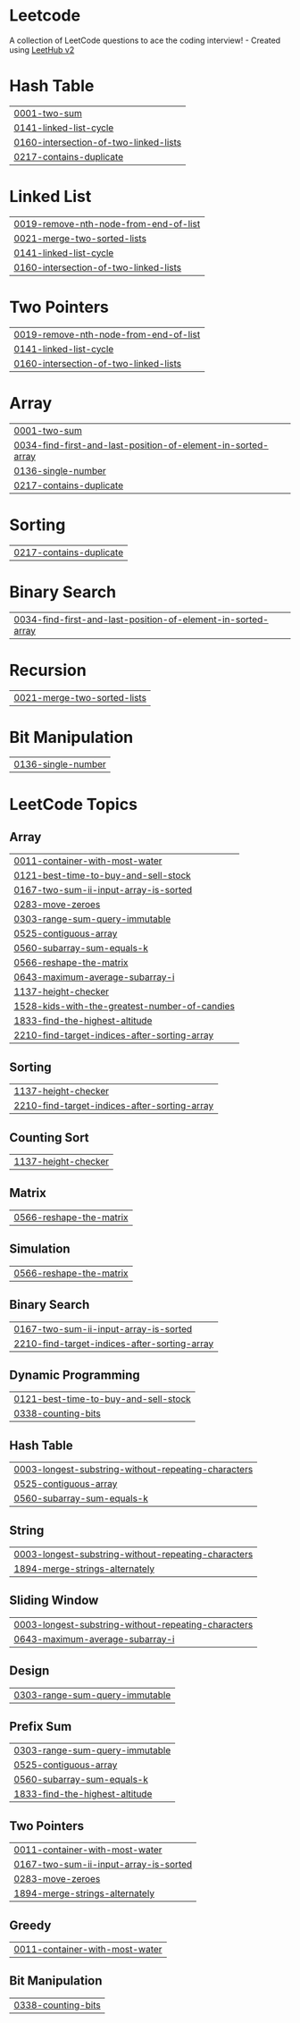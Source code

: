 # Leetcode
A collection of LeetCode questions to ace the coding interview! - Created using [LeetHub v2](https://github.com/arunbhardwaj/LeetHub-2.0)


# Hash Table
|  |
| ------- |
| [0001-two-sum](https://github.com/Aidan2803/Leetcode/tree/master/0001-two-sum) |
| [0141-linked-list-cycle](https://github.com/Aidan2803/Leetcode/tree/master/0141-linked-list-cycle) |
| [0160-intersection-of-two-linked-lists](https://github.com/Aidan2803/Leetcode/tree/master/0160-intersection-of-two-linked-lists) |
| [0217-contains-duplicate](https://github.com/Aidan2803/Leetcode/tree/master/0217-contains-duplicate) |
# Linked List
|  |
| ------- |
| [0019-remove-nth-node-from-end-of-list](https://github.com/Aidan2803/Leetcode/tree/master/0019-remove-nth-node-from-end-of-list) |
| [0021-merge-two-sorted-lists](https://github.com/Aidan2803/Leetcode/tree/master/0021-merge-two-sorted-lists) |
| [0141-linked-list-cycle](https://github.com/Aidan2803/Leetcode/tree/master/0141-linked-list-cycle) |
| [0160-intersection-of-two-linked-lists](https://github.com/Aidan2803/Leetcode/tree/master/0160-intersection-of-two-linked-lists) |
# Two Pointers
|  |
| ------- |
| [0019-remove-nth-node-from-end-of-list](https://github.com/Aidan2803/Leetcode/tree/master/0019-remove-nth-node-from-end-of-list) |
| [0141-linked-list-cycle](https://github.com/Aidan2803/Leetcode/tree/master/0141-linked-list-cycle) |
| [0160-intersection-of-two-linked-lists](https://github.com/Aidan2803/Leetcode/tree/master/0160-intersection-of-two-linked-lists) |
# Array
|  |
| ------- |
| [0001-two-sum](https://github.com/Aidan2803/Leetcode/tree/master/0001-two-sum) |
| [0034-find-first-and-last-position-of-element-in-sorted-array](https://github.com/Aidan2803/Leetcode/tree/master/0034-find-first-and-last-position-of-element-in-sorted-array) |
| [0136-single-number](https://github.com/Aidan2803/Leetcode/tree/master/0136-single-number) |
| [0217-contains-duplicate](https://github.com/Aidan2803/Leetcode/tree/master/0217-contains-duplicate) |
# Sorting
|  |
| ------- |
| [0217-contains-duplicate](https://github.com/Aidan2803/Leetcode/tree/master/0217-contains-duplicate) |
# Binary Search
|  |
| ------- |
| [0034-find-first-and-last-position-of-element-in-sorted-array](https://github.com/Aidan2803/Leetcode/tree/master/0034-find-first-and-last-position-of-element-in-sorted-array) |
# Recursion
|  |
| ------- |
| [0021-merge-two-sorted-lists](https://github.com/Aidan2803/Leetcode/tree/master/0021-merge-two-sorted-lists) |
# Bit Manipulation
|  |
| ------- |
| [0136-single-number](https://github.com/Aidan2803/Leetcode/tree/master/0136-single-number) |
<!---LeetCode Topics Start-->
# LeetCode Topics
## Array
|  |
| ------- |
| [0011-container-with-most-water](https://github.com/Aidan2803/Leetcode/tree/master/0011-container-with-most-water) |
| [0121-best-time-to-buy-and-sell-stock](https://github.com/Aidan2803/Leetcode/tree/master/0121-best-time-to-buy-and-sell-stock) |
| [0167-two-sum-ii-input-array-is-sorted](https://github.com/Aidan2803/Leetcode/tree/master/0167-two-sum-ii-input-array-is-sorted) |
| [0283-move-zeroes](https://github.com/Aidan2803/Leetcode/tree/master/0283-move-zeroes) |
| [0303-range-sum-query-immutable](https://github.com/Aidan2803/Leetcode/tree/master/0303-range-sum-query-immutable) |
| [0525-contiguous-array](https://github.com/Aidan2803/Leetcode/tree/master/0525-contiguous-array) |
| [0560-subarray-sum-equals-k](https://github.com/Aidan2803/Leetcode/tree/master/0560-subarray-sum-equals-k) |
| [0566-reshape-the-matrix](https://github.com/Aidan2803/Leetcode/tree/master/0566-reshape-the-matrix) |
| [0643-maximum-average-subarray-i](https://github.com/Aidan2803/Leetcode/tree/master/0643-maximum-average-subarray-i) |
| [1137-height-checker](https://github.com/Aidan2803/Leetcode/tree/master/1137-height-checker) |
| [1528-kids-with-the-greatest-number-of-candies](https://github.com/Aidan2803/Leetcode/tree/master/1528-kids-with-the-greatest-number-of-candies) |
| [1833-find-the-highest-altitude](https://github.com/Aidan2803/Leetcode/tree/master/1833-find-the-highest-altitude) |
| [2210-find-target-indices-after-sorting-array](https://github.com/Aidan2803/Leetcode/tree/master/2210-find-target-indices-after-sorting-array) |
## Sorting
|  |
| ------- |
| [1137-height-checker](https://github.com/Aidan2803/Leetcode/tree/master/1137-height-checker) |
| [2210-find-target-indices-after-sorting-array](https://github.com/Aidan2803/Leetcode/tree/master/2210-find-target-indices-after-sorting-array) |
## Counting Sort
|  |
| ------- |
| [1137-height-checker](https://github.com/Aidan2803/Leetcode/tree/master/1137-height-checker) |
## Matrix
|  |
| ------- |
| [0566-reshape-the-matrix](https://github.com/Aidan2803/Leetcode/tree/master/0566-reshape-the-matrix) |
## Simulation
|  |
| ------- |
| [0566-reshape-the-matrix](https://github.com/Aidan2803/Leetcode/tree/master/0566-reshape-the-matrix) |
## Binary Search
|  |
| ------- |
| [0167-two-sum-ii-input-array-is-sorted](https://github.com/Aidan2803/Leetcode/tree/master/0167-two-sum-ii-input-array-is-sorted) |
| [2210-find-target-indices-after-sorting-array](https://github.com/Aidan2803/Leetcode/tree/master/2210-find-target-indices-after-sorting-array) |
## Dynamic Programming
|  |
| ------- |
| [0121-best-time-to-buy-and-sell-stock](https://github.com/Aidan2803/Leetcode/tree/master/0121-best-time-to-buy-and-sell-stock) |
| [0338-counting-bits](https://github.com/Aidan2803/Leetcode/tree/master/0338-counting-bits) |
## Hash Table
|  |
| ------- |
| [0003-longest-substring-without-repeating-characters](https://github.com/Aidan2803/Leetcode/tree/master/0003-longest-substring-without-repeating-characters) |
| [0525-contiguous-array](https://github.com/Aidan2803/Leetcode/tree/master/0525-contiguous-array) |
| [0560-subarray-sum-equals-k](https://github.com/Aidan2803/Leetcode/tree/master/0560-subarray-sum-equals-k) |
## String
|  |
| ------- |
| [0003-longest-substring-without-repeating-characters](https://github.com/Aidan2803/Leetcode/tree/master/0003-longest-substring-without-repeating-characters) |
| [1894-merge-strings-alternately](https://github.com/Aidan2803/Leetcode/tree/master/1894-merge-strings-alternately) |
## Sliding Window
|  |
| ------- |
| [0003-longest-substring-without-repeating-characters](https://github.com/Aidan2803/Leetcode/tree/master/0003-longest-substring-without-repeating-characters) |
| [0643-maximum-average-subarray-i](https://github.com/Aidan2803/Leetcode/tree/master/0643-maximum-average-subarray-i) |
## Design
|  |
| ------- |
| [0303-range-sum-query-immutable](https://github.com/Aidan2803/Leetcode/tree/master/0303-range-sum-query-immutable) |
## Prefix Sum
|  |
| ------- |
| [0303-range-sum-query-immutable](https://github.com/Aidan2803/Leetcode/tree/master/0303-range-sum-query-immutable) |
| [0525-contiguous-array](https://github.com/Aidan2803/Leetcode/tree/master/0525-contiguous-array) |
| [0560-subarray-sum-equals-k](https://github.com/Aidan2803/Leetcode/tree/master/0560-subarray-sum-equals-k) |
| [1833-find-the-highest-altitude](https://github.com/Aidan2803/Leetcode/tree/master/1833-find-the-highest-altitude) |
## Two Pointers
|  |
| ------- |
| [0011-container-with-most-water](https://github.com/Aidan2803/Leetcode/tree/master/0011-container-with-most-water) |
| [0167-two-sum-ii-input-array-is-sorted](https://github.com/Aidan2803/Leetcode/tree/master/0167-two-sum-ii-input-array-is-sorted) |
| [0283-move-zeroes](https://github.com/Aidan2803/Leetcode/tree/master/0283-move-zeroes) |
| [1894-merge-strings-alternately](https://github.com/Aidan2803/Leetcode/tree/master/1894-merge-strings-alternately) |
## Greedy
|  |
| ------- |
| [0011-container-with-most-water](https://github.com/Aidan2803/Leetcode/tree/master/0011-container-with-most-water) |
## Bit Manipulation
|  |
| ------- |
| [0338-counting-bits](https://github.com/Aidan2803/Leetcode/tree/master/0338-counting-bits) |
<!---LeetCode Topics End-->